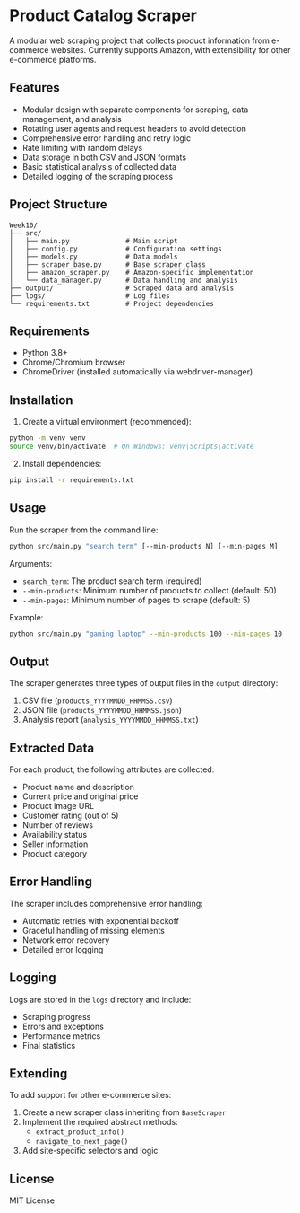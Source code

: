 # Product Catalog Scraper

A modular web scraping project that collects product information from e-commerce websites. Currently supports Amazon, with extensibility for other e-commerce platforms.

## Features

- Modular design with separate components for scraping, data management, and analysis
- Rotating user agents and request headers to avoid detection
- Comprehensive error handling and retry logic
- Rate limiting with random delays
- Data storage in both CSV and JSON formats
- Basic statistical analysis of collected data
- Detailed logging of the scraping process

## Project Structure

```
Week10/
├── src/
│   ├── main.py              # Main script
│   ├── config.py            # Configuration settings
│   ├── models.py            # Data models
│   ├── scraper_base.py      # Base scraper class
│   ├── amazon_scraper.py    # Amazon-specific implementation
│   └── data_manager.py      # Data handling and analysis
├── output/                  # Scraped data and analysis
├── logs/                    # Log files
└── requirements.txt         # Project dependencies
```

## Requirements

- Python 3.8+
- Chrome/Chromium browser
- ChromeDriver (installed automatically via webdriver-manager)

## Installation

1. Create a virtual environment (recommended):
```bash
python -m venv venv
source venv/bin/activate  # On Windows: venv\Scripts\activate
```

2. Install dependencies:
```bash
pip install -r requirements.txt
```

## Usage

Run the scraper from the command line:

```bash
python src/main.py "search term" [--min-products N] [--min-pages M]
```

Arguments:
- `search_term`: The product search term (required)
- `--min-products`: Minimum number of products to collect (default: 50)
- `--min-pages`: Minimum number of pages to scrape (default: 5)

Example:
```bash
python src/main.py "gaming laptop" --min-products 100 --min-pages 10
```

## Output

The scraper generates three types of output files in the `output` directory:

1. CSV file (`products_YYYYMMDD_HHMMSS.csv`)
2. JSON file (`products_YYYYMMDD_HHMMSS.json`)
3. Analysis report (`analysis_YYYYMMDD_HHMMSS.txt`)

## Extracted Data

For each product, the following attributes are collected:

- Product name and description
- Current price and original price
- Product image URL
- Customer rating (out of 5)
- Number of reviews
- Availability status
- Seller information
- Product category

## Error Handling

The scraper includes comprehensive error handling:

- Automatic retries with exponential backoff
- Graceful handling of missing elements
- Network error recovery
- Detailed error logging

## Logging

Logs are stored in the `logs` directory and include:

- Scraping progress
- Errors and exceptions
- Performance metrics
- Final statistics

## Extending

To add support for other e-commerce sites:

1. Create a new scraper class inheriting from `BaseScraper`
2. Implement the required abstract methods:
   - `extract_product_info()`
   - `navigate_to_next_page()`
3. Add site-specific selectors and logic

## License

MIT License 